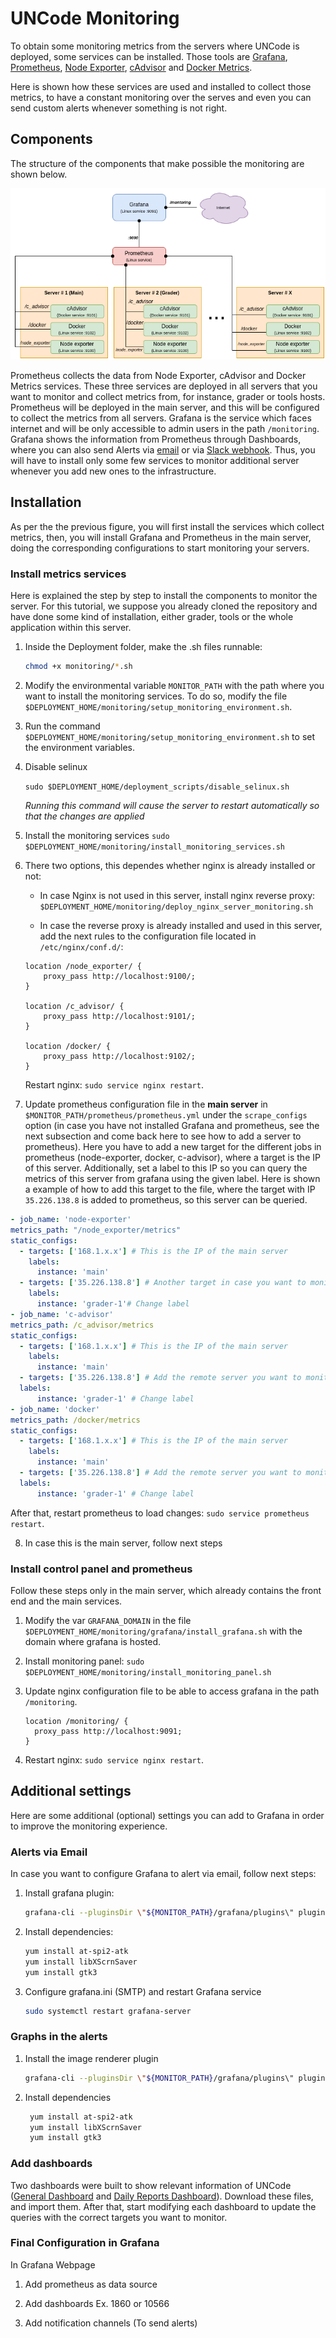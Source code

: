 # UNCode Monitoring

To obtain some monitoring metrics from the servers where UNCode is deployed, some services can be installed. Those tools are [Grafana](https://grafana.com/), [Prometheus](https://prometheus.io/), [Node Exporter](https://github.com/prometheus/node_exporter), [cAdvisor](https://github.com/google/cadvisor) and [Docker Metrics](https://docs.docker.com/config/daemon/prometheus/).

Here is shown how these services are used and installed to collect those metrics, to have a constant monitoring over the serves and even you can send custom alerts whenever something is not right.

## Components
The structure of the components that make possible the monitoring are shown below.  

![Monitor Structure](assets/monitoring_architecture.png)

Prometheus collects the data from Node Exporter, cAdvisor and Docker Metrics services. These three services are deployed in all servers that you want to monitor and collect metrics from, for instance, grader or tools hosts.
Prometheus will be deployed in the main server, and this will be configured to collect the metrics from all servers. Grafana is the service which faces internet and will be only accessible to admin users in the path `/monitoring`. Grafana shows the information from Prometheus through Dashboards, where you can also send Alerts via [email](https://grafana.com/docs/grafana/latest/alerting/notifications/#email) or via [Slack webhook](https://grafana.com/docs/grafana/latest/alerting/notifications/#slack).
Thus, you will have to install only some few services to monitor additional server whenever you add new ones to the infrastructure.

## Installation

As per the the previous figure, you will first install the services which collect metrics, then, you will install Grafana and Prometheus in the main server, doing the corresponding configurations to start monitoring your servers.

### Install metrics services

Here is explained the step by step to install the components to monitor the server. For this tutorial, we suppose you already cloned the repository and have done some kind of installation, either grader, tools or the whole application within this server.

1. Inside the Deployment folder, make the .sh files runnable:

   ```bash
   chmod +x monitoring/*.sh
   ```

2. Modify the environmental variable `MONITOR_PATH` with the path where you want to install the monitoring services. To do so, modify the file `$DEPLOYMENT_HOME/monitoring/setup_monitoring_environment.sh`.

3. Run the command `$DEPLOYMENT_HOME/monitoring/setup_monitoring_environment.sh` to set the environment variables.

4. Disable selinux

   `sudo $DEPLOYMENT_HOME/deployment_scripts/disable_selinux.sh`

   *Running this command will cause the server to restart automatically so that the changes are applied*

5. Install the monitoring services `sudo $DEPLOYMENT_HOME/monitoring/install_monitoring_services.sh`

6. There two options, this dependes whether nginx is already installed or not:

    - In case Nginx is not used in this server, install nginx reverse proxy: `$DEPLOYMENT_HOME/monitoring/deploy_nginx_server_monitoring.sh`
    
    - In case the reverse proxy is already installed and used in this server, add the next rules to the configuration file located in `/etc/nginx/conf.d/`:
    
    ```
    location /node_exporter/ {
        proxy_pass http://localhost:9100/;
    }

    location /c_advisor/ {
        proxy_pass http://localhost:9101/;
    }

    location /docker/ {
        proxy_pass http://localhost:9102/;
    }
    ```
    
    Restart nginx: `sudo service nginx restart`.
    
7. Update prometheus configuration file in the **main server** in `$MONITOR_PATH/prometheus/prometheus.yml` under the `scrape_configs` option (in case you have not installed Grafana and prometheus, see the next subsection and come back here to see how to add a server to prometheus).
Here you have to add a new target for the different jobs in prometheus (node-exporter, docker, c-advisor), where a target is the IP of this server. Additionally, set a label to this IP so you can query the metrics of this server from grafana using the given label.
Here is shown a example of how to add this target to the file, where the target with IP `35.226.138.8` is added to prometheus, so this server can be queried.

```yaml
- job_name: 'node-exporter'
metrics_path: "/node_exporter/metrics"
static_configs:
  - targets: ['168.1.x.x'] # This is the IP of the main server
    labels:
      instance: 'main'
  - targets: ['35.226.138.8'] # Another target in case you want to monitor another server, for example another grader or the tools server.
    labels:
      instance: 'grader-1'# Change label
- job_name: 'c-advisor'
metrics_path: /c_advisor/metrics
static_configs:
  - targets: ['168.1.x.x'] # This is the IP of the main server
    labels:
      instance: 'main'
  - targets: ['35.226.138.8'] # Add the remote server you want to monitor
  labels:
      instance: 'grader-1' # Change label
- job_name: 'docker'
metrics_path: /docker/metrics
static_configs:
  - targets: ['168.1.x.x'] # This is the IP of the main server
    labels:
      instance: 'main'
  - targets: ['35.226.138.8'] # Add the remote server you want to monitor
  labels:
      instance: 'grader-1' # Change label
```

After that, restart prometheus to load changes: `sudo service prometheus restart`.

8. In case this is the main server, follow next steps

### Install control panel and prometheus

Follow these steps only in the main server, which already contains the front end and the main services.

1. Modify the var `GRAFANA_DOMAIN` in the file `$DEPLOYMENT_HOME/monitoring/grafana/install_grafana.sh` with the domain where grafana is hosted.

2. Install monitoring panel: `sudo $DEPLOYMENT_HOME/monitoring/install_monitoring_panel.sh`

3. Update nginx configuration file to be able to access grafana in the path `/monitoring`.

    ```
    location /monitoring/ {
      proxy_pass http://localhost:9091;
    }
    ```

4. Restart nginx: `sudo service nginx restart`.

## Additional settings

Here are some additional (optional) settings you can add to Grafana in order to improve the monitoring experience. 

### Alerts via Email

In case you want to configure Grafana to alert via email, follow next steps:

1. Install grafana plugin:
   
   ```bash
   grafana-cli --pluginsDir \"${MONITOR_PATH}/grafana/plugins\" plugins install grafana-image-renderer
   ```

2. Install dependencies:
 	
 	```bash
 	yum install at-spi2-atk
 	yum install libXScrnSaver
 	yum install gtk3
 	```

3. Configure grafana.ini (SMTP) and restart Grafana service

	```bash
	sudo systemctl restart grafana-server
	```

### Graphs in the alerts

1. Install the image renderer plugin
    
    ```bash
    grafana-cli --pluginsDir \"${MONITOR_PATH}/grafana/plugins\" plugins install grafana-image-renderer
    ```

2. Install dependencies  
   ```bash
    yum install at-spi2-atk
    yum install libXScrnSaver
    yum install gtk3
   ```

### Add dashboards

Two dashboards were built to show relevant information of UNCode ([General Dashboard](monitoring/grafana/uncode_dashboard.json) and [Daily Reports Dashboard](monitoring/grafana/uncode_reports.json)). 
Download these files, and import them. After that, start modifying each dashboard to update the queries with the correct targets you want to monitor. 

### Final Configuration in Grafana

In Grafana Webpage

1. Add prometheus as data source

2. Add dashboards Ex. 1860 or 10566

3. Add notification channels (To send alerts)
